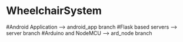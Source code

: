 # WheelchairSystem
#Android Application --> android_app branch
#Flask based servers --> server branch
#Arduino and NodeMCU --> ard_node branch
